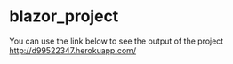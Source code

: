 # blazor_project
You can use the link below to see the output of the project
<br>
http://d99522347.herokuapp.com/
